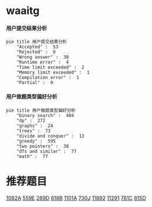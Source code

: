 # waaitg

<!-- tabs:start -->



#### **用户提交结果分析**

```mermaid
pie title 用户提交结果分析
    "Accepted" :  53
    "Rejected" :  0
    "Wrong answer" :  38
    "Runtime error" :  4
    "Time limit exceeded" :  2
    "Memory limit exceeded" :  1
    "Compilation error" :  1
    "Partial" :  0
```

#### **用户做题类型偏好分析**

```mermaid
pie title 用户做题类型偏好分析
    "binary search" :  484
    "dp" :  272
    "graphs" :  24
    "trees" :  73
    "divide and conquer" :  13
    "greedy" :  595
    "two pointers" :  38
    "dfs and similar" :  77
    "math" :  77
```



<!-- tabs:end -->
# 推荐题目
[1082A](https://codeforces.com/contest/1082/problem/A)
[559E](https://codeforces.com/contest/559/problem/E)
[289D](https://codeforces.com/contest/289/problem/D)
[618B](https://codeforces.com/contest/618/problem/B)
[1101A](https://codeforces.com/contest/1101/problem/A)
[730J](https://codeforces.com/contest/730/problem/J)
[11892](https://codeforces.com/contest/1189/problem/2)
[11291](https://codeforces.com/contest/1129/problem/1)
[781C](https://codeforces.com/contest/781/problem/C)
[815D](https://codeforces.com/contest/815/problem/D)
